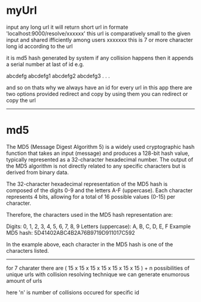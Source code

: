 # myUrl
input any long url it will return short url in formate 'localhost:9000/resolve/xxxxxx'
this url is comparatively small to the given input and shared ifficiently among users
xxxxxxx this is 7 or more character long id according to the url 

it is md5 hash generated by system if any collision happens then it appends a serial number at last of id
e.g.

abcdefg
abcdefg1
abcdefg2
abcdefg3
.
.
.

and so on thats why we always have an id for every url
in this app there are two options provided redirect and copy by using them you can redirect or copy the url

___________________________________________________________________

# md5

The MD5 (Message Digest Algorithm 5) is a widely used cryptographic hash function that takes an input (message) and produces a 128-bit hash value, typically represented as a 32-character hexadecimal number. The output of the MD5 algorithm is not directly related to any specific characters but is derived from binary data.

The 32-character hexadecimal representation of the MD5 hash is composed of the digits 0-9 and the letters A-F (uppercase). Each character represents 4 bits, allowing for a total of 16 possible values (0-15) per character.

Therefore, the characters used in the MD5 hash representation are:

Digits: 0, 1, 2, 3, 4, 5, 6, 7, 8, 9
Letters (uppercase): A, B, C, D, E, F
Example MD5 hash: 5D41402ABC4B2A76B9719D911017C592

In the example above, each character in the MD5 hash is one of the characters listed.
___________________________________________________________________

for 7 charater there are ( 15 x 15 x 15 x 15 x 15 x 15 x 15 ) + n possibilities of unique urls with collision resolving technique we can generate enumorous amount
of urls 

here 'n' is number of collisions occured for specific id
